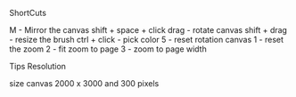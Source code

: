 ShortCuts

M - Mirror the canvas
shift + space + click drag - rotate canvas
shift + drag - resize the brush
ctrl + click - pick color
5 - reset rotation canvas
1 - reset the zoom
2 - fit zoom to page
3 - zoom to page width


Tips Resolution

size canvas 2000 x 3000 and 300 pixels